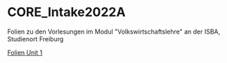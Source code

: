 # CORE_Intake2022A


Folien zu den Vorlesungen im Modul "Volkswirtschaftslehre" an der ISBA, Studienort Freiburg

[Folien Unit 1]()
